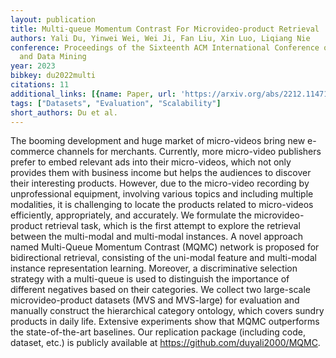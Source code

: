 ```yaml
---
layout: publication
title: Multi-queue Momentum Contrast For Microvideo-product Retrieval
authors: Yali Du, Yinwei Wei, Wei Ji, Fan Liu, Xin Luo, Liqiang Nie
conference: Proceedings of the Sixteenth ACM International Conference on Web Search
  and Data Mining
year: 2023
bibkey: du2022multi
citations: 11
additional_links: [{name: Paper, url: 'https://arxiv.org/abs/2212.11471'}]
tags: ["Datasets", "Evaluation", "Scalability"]
short_authors: Du et al.
---
```

The booming development and huge market of micro-videos bring new e-commerce
channels for merchants. Currently, more micro-video publishers prefer to embed
relevant ads into their micro-videos, which not only provides them with
business income but helps the audiences to discover their interesting products.
However, due to the micro-video recording by unprofessional equipment,
involving various topics and including multiple modalities, it is challenging
to locate the products related to micro-videos efficiently, appropriately, and
accurately. We formulate the microvideo-product retrieval task, which is the
first attempt to explore the retrieval between the multi-modal and multi-modal
instances.
  A novel approach named Multi-Queue Momentum Contrast (MQMC) network is
proposed for bidirectional retrieval, consisting of the uni-modal feature and
multi-modal instance representation learning. Moreover, a discriminative
selection strategy with a multi-queue is used to distinguish the importance of
different negatives based on their categories. We collect two large-scale
microvideo-product datasets (MVS and MVS-large) for evaluation and manually
construct the hierarchical category ontology, which covers sundry products in
daily life. Extensive experiments show that MQMC outperforms the
state-of-the-art baselines. Our replication package (including code, dataset,
etc.) is publicly available at https://github.com/duyali2000/MQMC.
